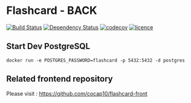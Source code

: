 # Flashcard - BACK
[![Build Status](https://travis-ci.org/Slashgear/flashcard-back.svg?branch=master)](https://travis-ci.org/Slashgear/flashcard-back)
[![Dependency Status](https://dependencyci.com/github/Slashgear/flashcard-back/badge)](https://dependencyci.com/github/Slashgear/flashcard-back)
[![codecov](https://codecov.io/gh/Slashgear/flashcard-back/branch/master/graph/badge.svg)](https://codecov.io/gh/Slashgear/flashcard-back)
[![licence](https://img.shields.io/github/license/mashape/apistatus.svg)](https://img.shields.io/github/license/mashape/apistatus.svg)

## Start Dev PostgreSQL

```
docker run -e POSTGRES_PASSWORD=flashcard -p 5432:5432 -d postgres
```

## Related frontend repository
Please visit : https://github.com/cocap10/flashcard-front 
